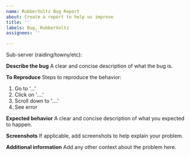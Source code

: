 ```yaml
---
name: RubberVoltz Bug Report
about: Create a report to help us improve
title: ''
labels: Bug, RubberVoltz
assignees: ''

---
```


Sub-server (raiding/towny/etc): 

**Describe the bug**
A clear and concise description of what the bug is.

**To Reproduce**
Steps to reproduce the behavior:
1. Go to '...'
2. Click on '....'
3. Scroll down to '....'
4. See error

**Expected behavior**
A clear and concise description of what you expected to happen.

**Screenshots**
If applicable, add screenshots to help explain your problem.

**Additional information**
Add any other context about the problem here.
